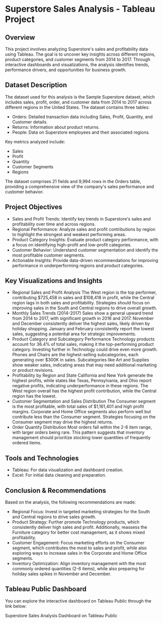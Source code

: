 # Superstore Sales Analysis - Tableau Project
## Overview
This project involves analyzing Superstore's sales and profitability data using Tableau. The goal is to uncover key insights across different regions, product categories, and customer segments from 2014 to 2017. Through interactive dashboards and visualizations, the analysis identifies trends, performance drivers, and opportunities for business growth.

## Dataset Description
The dataset used for this analysis is the Sample Superstore dataset, which includes sales, profit, order, and customer data from 2014 to 2017 across different regions in the United States. The dataset contains three tables:
* Orders: Detailed transaction data including Sales, Profit, Quantity, and Customer details.
* Returns: Information about product returns.
* People: Data on Superstore employees and their associated regions.

Key metrics analyzed include:
* Sales
* Profit
* Quantity
* Customer Segments
* Regions
  
The dataset comprises 21 fields and 9,994 rows in the Orders table, providing a comprehensive view of the company's sales performance and customer behavior.

## Project Objectives
* Sales and Profit Trends: Identify key trends in Superstore's sales and profitability over time and across regions.
* Regional Performance: Analyze sales and profit contributions by region to highlight the strongest and weakest performing areas.
* Product Category Insights: Evaluate product category performance, with a focus on identifying high-profit and low-profit categories.
* Customer Behavior: Understand customer segmentation and identify the most profitable customer segments.
* Actionable Insights: Provide data-driven recommendations for improving performance in underperforming regions and product categories.

## Key Visualizations and Insights
* Regional Sales and Profit Analysis
The West region is the top performer, contributing $725,458 in sales and $108,418 in profit, while the Central region lags in both sales and profitability.
Strategies should focus on improving sales in the South and Central regions to drive overall growth.
* Monthly Sales Trends (2014-2017)
Sales show a general upward trend from 2014 to 2017, with significant growth in 2016 and 2017.
November and December consistently deliver the highest sales, likely driven by holiday shopping.
January and February consistently report the lowest sales, suggesting a potential area for strategic improvements.
* Product Category and Subcategory Performance
Technology products account for 36.4% of total sales, making it the top-performing product category. Investing further in Technology could drive even more growth.
Phones and Chairs are the highest-selling subcategories, each generating over $300K in sales.
Subcategories like Art and Supplies show weaker sales, indicating areas that may need additional marketing or product revisions.
* Profitability by Region and State
California and New York generate the highest profits, while states like Texas, Pennsylvania, and Ohio report negative profits, indicating underperformance in these regions.
The West region overall has the highest profit contribution, while the Central region has the lowest.
* Customer Segmentation and Sales Distribution
The Consumer segment is the most profitable, with total sales of $1,161,401 and high profit margins.
Corporate and Home Office segments also perform well but contribute less than the Consumer segment.
Strategies focusing on the Consumer segment may drive the highest returns.
* Order Quantity Distribution
Most orders fall within the 2-6 item range, with larger orders being rare. This pattern suggests that inventory management should prioritize stocking lower quantities of frequently ordered items.

## Tools and Technologies
* Tableau: For data visualization and dashboard creation.
* Excel: For initial data cleaning and preparation.

## Conclusion & Recommendations
Based on the analysis, the following recommendations are made:

* Regional Focus: Invest in targeted marketing strategies for the South and Central regions to drive sales growth.
* Product Strategy: Further promote Technology products, which consistently deliver high sales and profit. Additionally, reassess the Furniture category for better cost management, as it shows mixed profitability.
* Customer Engagement: Focus marketing efforts on the Consumer segment, which contributes the most to sales and profit, while also exploring ways to increase sales in the Corporate and Home Office segments.
* Inventory Optimization: Align inventory management with the most commonly ordered quantities (2-6 items), while also preparing for holiday sales spikes in November and December.

## Tableau Public Dashboard
You can explore the interactive dashboard on Tableau Public through the link below:

Superstore Sales Analysis Dashboard on Tableau Public
